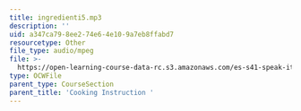 ```yaml
---
title: ingredienti5.mp3
description: ''
uid: a347ca79-8ee2-74e6-4e10-9a7eb8ffabd7
resourcetype: Other
file_type: audio/mpeg
file: >-
  https://open-learning-course-data-rc.s3.amazonaws.com/es-s41-speak-italian-with-your-mouth-full-spring-2012/a347ca798ee274e64e109a7eb8ffabd7_ingredienti5.mp3
type: OCWFile
parent_type: CourseSection
parent_title: 'Cooking Instruction '
---
```

